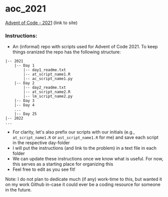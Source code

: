 # aoc_2021

[Advent of Code - 2021](https://adventofcode.com/2021) (link to site)


### Instructions:

 - An (informal) repo with scripts used for Advent of Code 2021. To keep things oranized the repo has the following structure:

```
|-- 2021
    |-- Day 1
        |-- day1_readme.txt
        |-- at_script_name1.R
        |-- ac_script_name1.py
    |-- Day 2
        |-- day2_readme.txt
        |-- at_script_name2.R
        |-- lm_script_name2.py
    |-- Day 3
    |-- Day 4
    ...
    |-- Day 25
|-- 2022
...
```

 - For clarity, let's also prefix our scripts with our initials (e.g., `at_script_name1.R` or `ast_script_name1.R` for me) and save each script in the respective day-folder
 - I will put the instructions (and link to the problem) in a text file in each folder
 - We can update these instructions once we know what is useful. For now, this serves as a starting place for organizing this
 - Feel free to edit as you see fit! 

Note: I do not plan to dedicate much (if any) work-time to this, but wanted it on my work Github in-case it could ever be a coding resource for someone in the future. 

